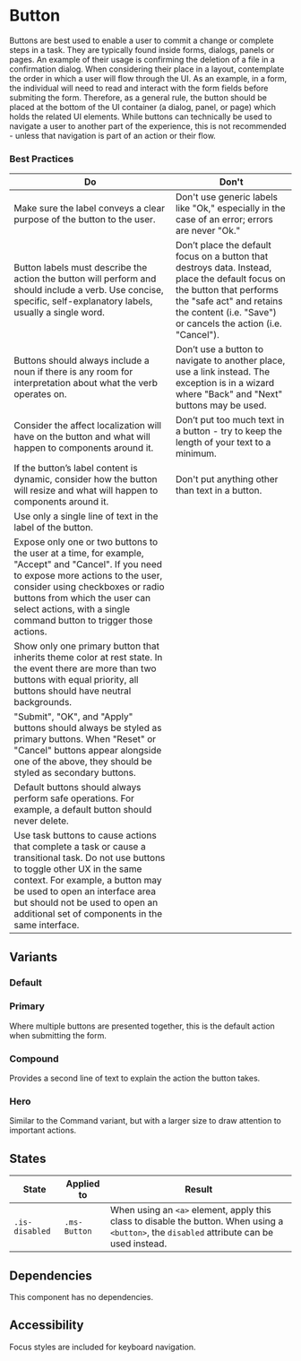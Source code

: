 # Button
Buttons are best used to enable a user to commit a change or complete steps in a task. They are typically found inside forms, dialogs, panels or pages. An example of their usage is confirming the deletion of a file in a confirmation dialog. When considering their place in a layout, contemplate the order in which a user will flow through the UI. As an example, in a form, the individual will need to read and interact with the form fields before submiting the form. Therefore, as a general rule, the button should be placed at the bottom of the UI container (a dialog, panel, or page) which holds the related UI elements. While buttons can technically be used to navigate a user to another part of the experience, this is not recommended - unless that navigation is part of an action or their flow.

### Best Practices  
Do | Don't  
--- | ---  
Make sure the label conveys a clear purpose of the button to the user. | Don't use generic labels like "Ok," especially in the case of an error; errors are never "Ok."
Button labels must describe the action the button will perform and should include a verb. Use concise, specific, self-explanatory labels, usually a single word. | Don’t place the default focus on a button that destroys data. Instead, place the default focus on the button that performs the "safe act" and retains the content (i.e. "Save") or cancels the action (i.e. "Cancel").
Buttons should always include a noun if there is any room for interpretation about what the verb operates on. | Don’t use a button to navigate to another place, use a link instead. The exception is in a wizard where "Back" and "Next" buttons may be used.
Consider the affect localization will have on the button and what will happen to components around it. | Don’t put too much text in a button - try to keep the length of your text to a minimum.
If the button’s label content is dynamic, consider how the button will resize and what will happen to components around it. | Don't put anything other than text in a button.
Use only a single line of text in the label of the button. | 
Expose only one or two buttons to the user at a time, for example, "Accept" and "Cancel". If you need to expose more actions to the user, consider using checkboxes or radio buttons from which the user can select actions, with a single command button to trigger those actions. |
Show only one primary button that inherits theme color at rest state. In the event there are more than two buttons with equal priority, all buttons should have neutral backgrounds. |
"Submit", "OK", and "Apply" buttons should always be styled as primary buttons. When "Reset" or "Cancel" buttons appear alongside one of the above, they should be styled as secondary buttons. |
Default buttons should always perform safe operations. For example, a default button should never delete. |
Use task buttons to cause actions that complete a task or cause a transitional task. Do not use buttons to toggle other UX in the same context. For example, a button may be used to open an interface area but should not be used to open an additional set of components in the same interface. |

## Variants

### Default
<!---
{{> Button props=ButtonExampleModel}}
--->

### Primary
Where multiple buttons are presented together, this is the default action when submitting the form.

<!---
{{> Button props=ButtonExamplePrimaryModel}}
--->
 
### Compound
Provides a second line of text to explain the action the button takes.

<!---
{{> Button props=ButtonExampleCompoundModel}}
--->

### Hero
Similar to the Command variant, but with a larger size to draw attention to important actions.

<!---
{{> Button props=ButtonExampleHeroModel}}
--->

## States

State | Applied to | Result
 --- | --- | ---
`.is-disabled` | `.ms-Button` | When using an `<a>` element, apply this class to disable the button. When using a `<button>`, the `disabled` attribute can be used instead.

## Dependencies
This component has no dependencies.

## Accessibility
Focus styles are included for keyboard navigation.

<!---
{{> ButtonExampleJS }}
--->
